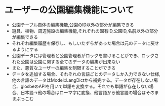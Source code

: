 # ユーザーの公園編集機能について

* 公園テーブル自体の編集機能,公園のID以外の部分が編集できる
* 遊具、植物、周辺施設の編集機能,それぞれの固有ID,公園ID,名前以外の部分が編集できる
* それぞれ編集履歴を保存し、もしいたずらがあった場合は元のデータに戻せるようにする
* 公園データには管理者と公園管理者がロックを書けることができ、ロックされた公園は公園に関する全てのデータの編集が出来ない
* また、悪質なユーザーの編集を制限することができる
* データを追加する場合、それぞれの言語ごとのデータしか入力できない仕様,他の言語のデータはModel::LangDictから補完する。データが存在しない場合、glosbeのAPIを用いて単語を変換する。それでも単語が存在しない場合、日本語->他の場合はローマ字に変換、他言語から他言語の場合はそのままぶっこむ

